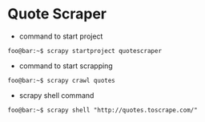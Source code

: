 # Quote Scraper

- command to start project 
```console
foo@bar:~$ scrapy startproject quotescraper
```

- command to start scrapping 
```console
foo@bar:~$ scrapy crawl quotes
```

- scrapy shell command
```console
foo@bar:~$ scrapy shell "http://quotes.toscrape.com/"
```